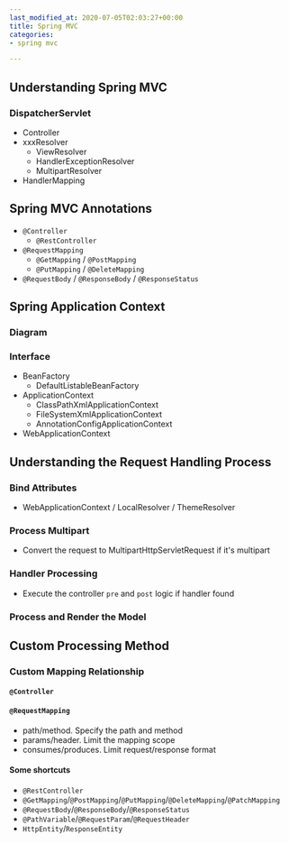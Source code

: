 ```yaml
---
last_modified_at: 2020-07-05T02:03:27+00:00
title: Spring MVC
categories:
- spring mvc

---
```

## Understanding Spring MVC

### DispatcherServlet

* Controller
* xxxResolver
  * ViewResolver
  * HandlerExceptionResolver
  * MultipartResolver
* HandlerMapping

## Spring MVC Annotations

* `@Controller`
  * `@RestController`
* `@RequestMapping`
  * `@GetMapping` / `@PostMapping`
  * `@PutMapping` / `@DeleteMapping`
* `@RequestBody` / `@ResponseBody` / `@ResponseStatus`

## Spring Application Context

### Diagram

### Interface

* BeanFactory
  * DefaultListableBeanFactory
* ApplicationContext
  * ClassPathXmlApplicationContext
  * FileSystemXmlApplicationContext
  * AnnotationConfigApplicationContext
* WebApplicationContext

## Understanding the Request Handling Process

### Bind Attributes

* WebApplicationContext / LocalResolver / ThemeResolver

### Process Multipart

* Convert the request to MultipartHttpServletRequest if it's multipart

### Handler Processing

* Execute the controller `pre` and `post` logic if handler found

### Process and Render the Model

## Custom Processing Method

### Custom Mapping Relationship

#### `@Controller`

#### `@RequestMapping`

* path/method. Specify the path and method
* params/header. Limit the mapping scope
* consumes/produces. Limit request/response format

#### Some shortcuts

* `@RestController`
* `@GetMapping`/`@PostMapping`/`@PutMapping`/`@DeleteMapping`/`@PatchMapping`
* `@RequestBody`/`@ResponseBody`/`@ResponseStatus`
* `@PathVariable`/`@RequestParam`/`@RequestHeader`
* `HttpEntity`/`ResponseEntity`